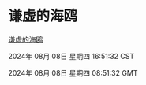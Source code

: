 # 谦虚的海鸥
[谦虚的海鸥](http://219.139.196.34:56308/qxdho/course/base/hotlink/index.php)

2024年 08月 08日 星期四 16:51:32 CST

2024年 08月 08日 星期四 08:51:32 GMT
